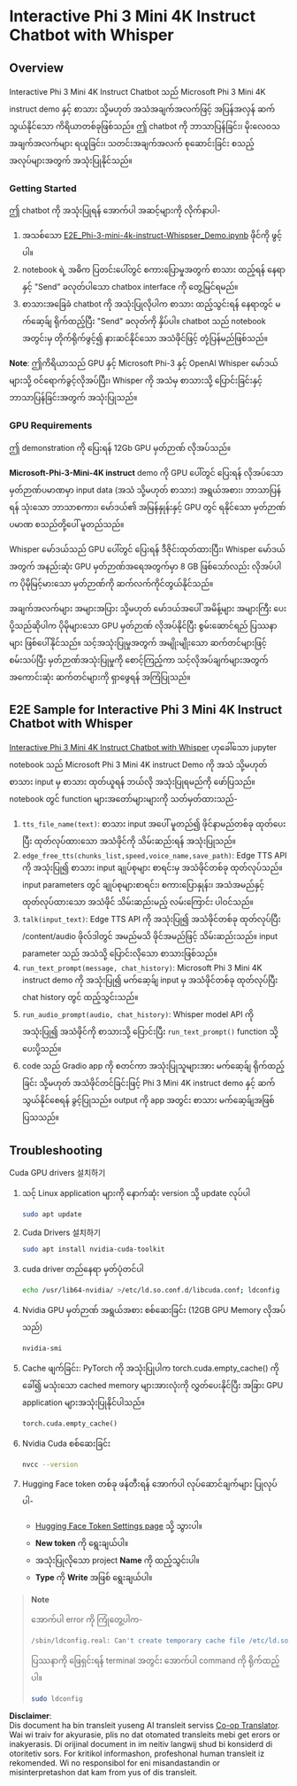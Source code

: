 <!--
CO_OP_TRANSLATOR_METADATA:
{
  "original_hash": "006e8cf75211d3297f24e1b22e38955f",
  "translation_date": "2025-05-07T14:11:24+00:00",
  "source_file": "md/02.Application/01.TextAndChat/Phi3/E2E_Phi-3-mini_with_whisper.md",
  "language_code": "mo"
}
-->
# Interactive Phi 3 Mini 4K Instruct Chatbot with Whisper

## Overview

Interactive Phi 3 Mini 4K Instruct Chatbot သည် Microsoft Phi 3 Mini 4K instruct demo နှင့် စာသား သို့မဟုတ် အသံအချက်အလက်ဖြင့် အပြန်အလှန် ဆက်သွယ်နိုင်သော ကိရိယာတစ်ခုဖြစ်သည်။ ဤ chatbot ကို ဘာသာပြန်ခြင်း၊ မိုးလေဝသ အချက်အလက်များ ရယူခြင်း၊ သတင်းအချက်အလက် စုဆောင်းခြင်း စသည့် အလုပ်များအတွက် အသုံးပြုနိုင်သည်။

### Getting Started

ဤ chatbot ကို အသုံးပြုရန် အောက်ပါ အဆင့်များကို လိုက်နာပါ-

1. အသစ်သော [E2E_Phi-3-mini-4k-instruct-Whispser_Demo.ipynb](https://github.com/microsoft/Phi-3CookBook/blob/main/code/06.E2E/E2E_Phi-3-mini-4k-instruct-Whispser_Demo.ipynb) ဖိုင်ကို ဖွင့်ပါ။
2. notebook ရဲ့ အဓိက ပြတင်းပေါ်တွင် စကားပြောမှုအတွက် စာသား ထည့်ရန် နေရာနှင့် "Send" ခလုတ်ပါသော chatbox interface ကို တွေ့မြင်ရမည်။
3. စာသားအခြေခံ chatbot ကို အသုံးပြုလိုပါက စာသား ထည့်သွင်းရန် နေရာတွင် မက်ဆေ့ခ်ျ ရိုက်ထည့်ပြီး "Send" ခလုတ်ကို နှိပ်ပါ။ chatbot သည် notebook အတွင်းမှ တိုက်ရိုက်ဖွင့်၍ နားဆင်နိုင်သော အသံဖိုင်ဖြင့် တုံ့ပြန်မည်ဖြစ်သည်။

**Note**: ဤကိရိယာသည် GPU နှင့် Microsoft Phi-3 နှင့် OpenAI Whisper မော်ဒယ်များသို့ ဝင်ရောက်ခွင့်လိုအပ်ပြီး၊ Whisper ကို အသံမှ စာသားသို့ ပြောင်းခြင်းနှင့် ဘာသာပြန်ခြင်းအတွက် အသုံးပြုသည်။

### GPU Requirements

ဤ demonstration ကို ပြေးရန် 12Gb GPU မှတ်ဉာဏ် လိုအပ်သည်။

**Microsoft-Phi-3-Mini-4K instruct** demo ကို GPU ပေါ်တွင် ပြေးရန် လိုအပ်သော မှတ်ဉာဏ်ပမာဏမှာ input data (အသံ သို့မဟုတ် စာသား) အရွယ်အစား၊ ဘာသာပြန်ရန် သုံးသော ဘာသာစကား၊ မော်ဒယ်၏ အမြန်နှုန်းနှင့် GPU တွင် ရနိုင်သော မှတ်ဉာဏ် ပမာဏ စသည်တို့ပေါ် မူတည်သည်။

Whisper မော်ဒယ်သည် GPU ပေါ်တွင် ပြေးရန် ဒီဇိုင်းထုတ်ထားပြီး၊ Whisper မော်ဒယ်အတွက် အနည်းဆုံး GPU မှတ်ဉာဏ်အရေအတွက်မှာ 8 GB ဖြစ်သော်လည်း လိုအပ်ပါက ပိုမိုမြင့်မားသော မှတ်ဉာဏ်ကို ဆက်လက်ကိုင်တွယ်နိုင်သည်။

အချက်အလက်များ အများအပြား သို့မဟုတ် မော်ဒယ်အပေါ် အမိန့်များ အများကြီး ပေးပို့သည်ဆိုပါက ပိုမိုများသော GPU မှတ်ဉာဏ် လိုအပ်နိုင်ပြီး စွမ်းဆောင်ရည် ပြဿနာများ ဖြစ်ပေါ်နိုင်သည်။ သင့်အသုံးပြုမှုအတွက် အမျိုးမျိုးသော ဆက်တင်များဖြင့် စမ်းသပ်ပြီး မှတ်ဉာဏ်အသုံးပြုမှုကို စောင့်ကြည့်ကာ သင့်လိုအပ်ချက်များအတွက် အကောင်းဆုံး ဆက်တင်များကို ရှာဖွေရန် အကြံပြုသည်။

## E2E Sample for Interactive Phi 3 Mini 4K Instruct Chatbot with Whisper

[Interactive Phi 3 Mini 4K Instruct Chatbot with Whisper](https://github.com/microsoft/Phi-3CookBook/blob/main/code/06.E2E/E2E_Phi-3-mini-4k-instruct-Whispser_Demo.ipynb) ဟုခေါ်သော jupyter notebook သည် Microsoft Phi 3 Mini 4K instruct Demo ကို အသံ သို့မဟုတ် စာသား input မှ စာသား ထုတ်ယူရန် ဘယ်လို အသုံးပြုရမည်ကို ဖော်ပြသည်။ notebook တွင် function များအတော်များများကို သတ်မှတ်ထားသည်-

1. `tts_file_name(text)`: စာသား input အပေါ် မူတည်၍ ဖိုင်နာမည်တစ်ခု ထုတ်ပေးပြီး ထုတ်လုပ်ထားသော အသံဖိုင်ကို သိမ်းဆည်းရန် အသုံးပြုသည်။
1. `edge_free_tts(chunks_list,speed,voice_name,save_path)`: Edge TTS API ကို အသုံးပြု၍ စာသား input ချုပ်စုများ စာရင်းမှ အသံဖိုင်တစ်ခု ထုတ်လုပ်သည်။ input parameters တွင် ချုပ်စုများစာရင်း၊ စကားပြောနှုန်း၊ အသံအမည်နှင့် ထုတ်လုပ်ထားသော အသံဖိုင် သိမ်းဆည်းမည့် လမ်းကြောင်း ပါဝင်သည်။
1. `talk(input_text)`: Edge TTS API ကို အသုံးပြု၍ အသံဖိုင်တစ်ခု ထုတ်လုပ်ပြီး /content/audio ဖိုလ်ဒါတွင် အမည်မသိ ဖိုင်အမည်ဖြင့် သိမ်းဆည်းသည်။ input parameter သည် အသံသို့ ပြောင်းလိုသော စာသားဖြစ်သည်။
1. `run_text_prompt(message, chat_history)`: Microsoft Phi 3 Mini 4K instruct demo ကို အသုံးပြု၍ မက်ဆေ့ခ်ျ input မှ အသံဖိုင်တစ်ခု ထုတ်လုပ်ပြီး chat history တွင် ထည့်သွင်းသည်။
1. `run_audio_prompt(audio, chat_history)`: Whisper model API ကို အသုံးပြု၍ အသံဖိုင်ကို စာသားသို့ ပြောင်းပြီး `run_text_prompt()` function သို့ ပေးပို့သည်။
1. code သည် Gradio app ကို စတင်ကာ အသုံးပြုသူများအား မက်ဆေ့ခ်ျ ရိုက်ထည့်ခြင်း သို့မဟုတ် အသံဖိုင်တင်ခြင်းဖြင့် Phi 3 Mini 4K instruct demo နှင့် ဆက်သွယ်နိုင်စေရန် ခွင့်ပြုသည်။ output ကို app အတွင်း စာသား မက်ဆေ့ခ်ျအဖြစ် ပြသသည်။

## Troubleshooting

Cuda GPU drivers 설치하기

1. သင့် Linux application များကို နောက်ဆုံး version သို့ update လုပ်ပါ

    ```bash
    sudo apt update
    ```

1. Cuda Drivers 설치하기

    ```bash
    sudo apt install nvidia-cuda-toolkit
    ```

1. cuda driver တည်နေရာ မှတ်ပုံတင်ပါ

    ```bash
    echo /usr/lib64-nvidia/ >/etc/ld.so.conf.d/libcuda.conf; ldconfig
    ```

1. Nvidia GPU မှတ်ဉာဏ် အရွယ်အစား စစ်ဆေးခြင်း (12GB GPU Memory လိုအပ်သည်)

    ```bash
    nvidia-smi
    ```

1. Cache ဖျက်ခြင်း: PyTorch ကို အသုံးပြုပါက torch.cuda.empty_cache() ကို ခေါ်၍ မသုံးသော cached memory များအားလုံးကို လွှတ်ပေးနိုင်ပြီး အခြား GPU application များအသုံးပြုနိုင်ပါသည်။

    ```python
    torch.cuda.empty_cache() 
    ```

1. Nvidia Cuda စစ်ဆေးခြင်း

    ```bash
    nvcc --version
    ```

1. Hugging Face token တစ်ခု ဖန်တီးရန် အောက်ပါ လုပ်ဆောင်ချက်များ ပြုလုပ်ပါ-

    - [Hugging Face Token Settings page](https://huggingface.co/settings/tokens?WT.mc_id=aiml-137032-kinfeylo) သို့ သွားပါ။
    - **New token** ကို ရွေးချယ်ပါ။
    - အသုံးပြုလိုသော project **Name** ကို ထည့်သွင်းပါ။
    - **Type** ကို **Write** အဖြစ် ရွေးချယ်ပါ။

> **Note**
>
> အောက်ပါ error ကို ကြုံတွေ့ပါက-
>
> ```bash
> /sbin/ldconfig.real: Can't create temporary cache file /etc/ld.so.cache~: Permission denied 
> ```
>
> ပြဿနာကို ဖြေရှင်းရန် terminal အတွင်း အောက်ပါ command ကို ရိုက်ထည့်ပါ။
>
> ```bash
> sudo ldconfig
> ```

**Disclaimer**:  
Dis document ha bin transleit yuseng AI transleit serviss [Co-op Translator](https://github.com/Azure/co-op-translator). Wai wi traiv for akyurasie, plis no dat otomated transleits mebi get erors or inakyerasis. Di orijinal document in im neitiv langwij shud bi konsiderd di otoritetiv sors. For kritikol informashon, profeshonal human transleit iz rekomended. Wi no responsibol for eni misandastandin or misinterpretashon dat kam from yus of dis transleit.